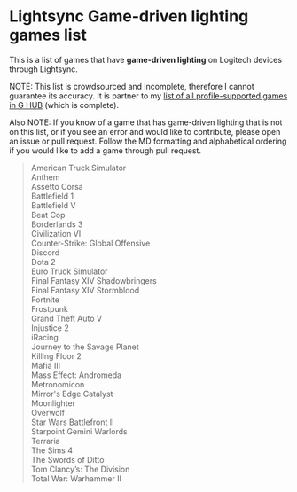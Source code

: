 # Lightsync Game-driven lighting games list

This is a list of games that have **game-driven lighting** on Logitech devices through Lightsync. 

NOTE: This list is crowdsourced and incomplete, therefore I cannot guarantee its accuracy. It is partner to my [list of all profile-supported games in G HUB](https://gist.github.com/xyj-3/9bd31cbe62f5a791483c40d798bad869) (which is complete).

Also NOTE: If you know of a game that has game-driven lighting that is not on this list, or if you see an error and would like to contribute, please open an issue or pull request. Follow the MD formatting and alphabetical ordering if you would like to add a game through pull request.

> American Truck Simulator  
> Anthem  
> Assetto Corsa  
> Battlefield 1  
> Battlefield V  
> Beat Cop  
> Borderlands 3  
> Civilization VI  
> Counter-Strike: Global Offensive  
> Discord  
> Dota 2  
> Euro Truck Simulator  
> Final Fantasy XIV Shadowbringers  
> Final Fantasy XIV Stormblood  
> Fortnite  
> Frostpunk  
> Grand Theft Auto V  
> Injustice 2  
> iRacing  
> Journey to the Savage Planet  
> Killing Floor 2  
> Mafia III  
> Mass Effect: Andromeda  
> Metronomicon  
> Mirror's Edge Catalyst  
> Moonlighter  
> Overwolf  
> Star Wars Battlefront II  
> Starpoint Gemini Warlords  
> Terraria  
> The Sims 4  
> The Swords of Ditto  
> Tom Clancy’s: The Division  
> Total War: Warhammer II  

